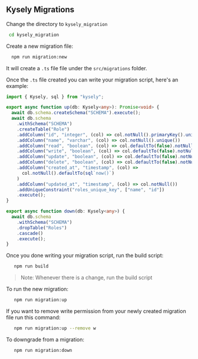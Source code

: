 ## Kysely Migrations

Change the directory to `kysely_migration`

```bash
 cd kysely_migration
```

Create a new migration file:

```bash
  npm run migration:new
```

It will create a `.ts` file file under the `src/migrations` folder.

Once the `.ts` file created you can write your migration script, here's an example:

```ts
import { Kysely, sql } from "kysely";

export async function up(db: Kysely<any>): Promise<void> {
  await db.schema.createSchema("SCHEMA").execute();
  await db.schema
    .withSchema("SCHEMA")
    .createTable("Role")
    .addColumn("id", "integer", (col) => col.notNull().primaryKey().unique())
    .addColumn("name", "varchar", (col) => col.notNull().unique())
    .addColumn("read", "boolean", (col) => col.defaultTo(false).notNull())
    .addColumn("write", "boolean", (col) => col.defaultTo(false).notNull())
    .addColumn("update", "boolean", (col) => col.defaultTo(false).notNull())
    .addColumn("delete", "boolean", (col) => col.defaultTo(false).notNull())
    .addColumn("created_at", "timestamp", (col) =>
      col.notNull().defaultTo(sql`now()`)
    )
    .addColumn("updated_at", "timestamp", (col) => col.notNull())
    .addUniqueConstraint("roles_unique_key", ["name", "id"])
    .execute();
}

export async function down(db: Kysely<any>) {
  await db.schema
    .withSchema("SCHEMA")
    .dropTable("Roles")
    .cascade()
    .execute();
}
```

Once you done writing your migration script, run the build script:

```bash
   npm run build
```

> Note: Whenever there is a change, run the build script

To run the new migration:

```bash
   npm run migration:up
```

If you want to remove write permission from your newly created migration file run this command:

```bash
   npm run migration:up --remove w
```

To downgrade from a migration:

```bash
   npm run migration:down
```
